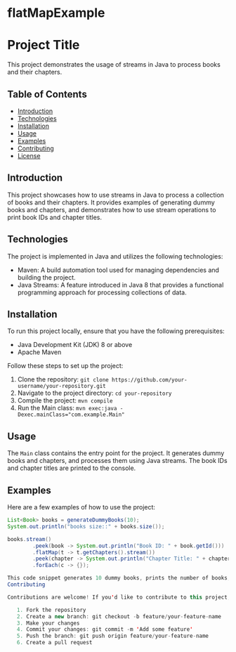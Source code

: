 # flatMapExample
# Project Title

This project demonstrates the usage of streams in Java to process books and their chapters.

## Table of Contents

- [Introduction](#introduction)
- [Technologies](#technologies)
- [Installation](#installation)
- [Usage](#usage)
- [Examples](#examples)
- [Contributing](#contributing)
- [License](#license)

## Introduction

This project showcases how to use streams in Java to process a collection of books and their chapters. It provides examples of generating dummy books and chapters, and demonstrates how to use stream operations to print book IDs and chapter titles.

## Technologies

The project is implemented in Java and utilizes the following technologies:

- Maven: A build automation tool used for managing dependencies and building the project.
- Java Streams: A feature introduced in Java 8 that provides a functional programming approach for processing collections of data.

## Installation

To run this project locally, ensure that you have the following prerequisites:

- Java Development Kit (JDK) 8 or above
- Apache Maven

Follow these steps to set up the project:

1. Clone the repository: `git clone https://github.com/your-username/your-repository.git`
2. Navigate to the project directory: `cd your-repository`
3. Compile the project: `mvn compile`
4. Run the Main class: `mvn exec:java -Dexec.mainClass="com.example.Main"`

## Usage

The `Main` class contains the entry point for the project. It generates dummy books and chapters, and processes them using Java streams. The book IDs and chapter titles are printed to the console.

## Examples

Here are a few examples of how to use the project:

```java
List<Book> books = generateDummyBooks(10);
System.out.println("books size::" + books.size());

books.stream()
        .peek(book -> System.out.println("Book ID: " + book.getId()))
        .flatMap(t -> t.getChapters().stream())
        .peek(chapter -> System.out.println("Chapter Title: " + chapter.getId()))
        .forEach(c -> {});

This code snippet generates 10 dummy books, prints the number of books, and then processes the books using streams to print the book IDs and chapter titles.
Contributing

Contributions are welcome! If you'd like to contribute to this project, please follow these steps:

   1. Fork the repository
   2. Create a new branch: git checkout -b feature/your-feature-name
   3. Make your changes
   4. Commit your changes: git commit -m 'Add some feature'
   5. Push the branch: git push origin feature/your-feature-name
   6. Create a pull request
